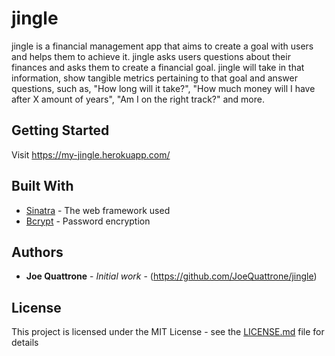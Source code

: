 # jingle

jingle is a financial management app that aims to create a goal with users and helps them to achieve it. jingle asks users questions about their finances and asks them to create a financial goal. jingle will take in that information, show tangible metrics pertaining to that goal and answer questions, such as, "How long will it take?", "How much money will I have after X amount of years", "Am I on the right track?" and more.

## Getting Started

Visit https://my-jingle.herokuapp.com/

## Built With

* [Sinatra](https://github.com/sinatra/sinatra) - The web framework used
* [Bcrypt](https://github.com/codahale/bcrypt-ruby) - Password encryption


## Authors

* **Joe Quattrone** - *Initial work* - (https://github.com/JoeQuattrone/jingle)

## License

This project is licensed under the MIT License - see the [LICENSE.md](LICENSE.md) file for details
